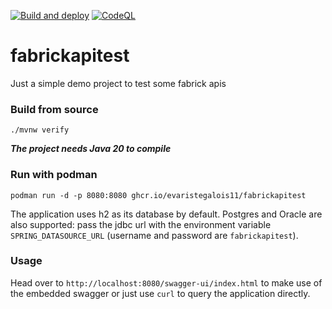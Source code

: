 [![Build and deploy](https://github.com/EvaristeGalois11/fabrickapitest/actions/workflows/build-and-deploy.yml/badge.svg)](https://github.com/EvaristeGalois11/fabrickapitest/actions/workflows/build-and-deploy.yml)
[![CodeQL](https://github.com/EvaristeGalois11/fabrickapitest/actions/workflows/codeql.yml/badge.svg)](https://github.com/EvaristeGalois11/fabrickapitest/actions/workflows/codeql.yml)

# fabrickapitest
Just a simple demo project to test some fabrick apis

### Build from source
`./mvnw verify`

**_The project needs Java 20 to compile_**

### Run with podman
`podman run -d -p 8080:8080 ghcr.io/evaristegalois11/fabrickapitest`

The application uses h2 as its database by default.
Postgres and Oracle are also supported: pass the jdbc url with the environment variable `SPRING_DATASOURCE_URL` (username and password are `fabrickapitest`).

### Usage
Head over to `http://localhost:8080/swagger-ui/index.html` to make use of the embedded swagger or just use `curl` to query the application directly.
